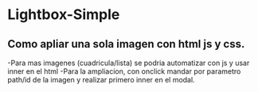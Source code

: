 # Lightbox-Simple
## Como apliar una sola imagen con html js y css.
-Para mas imagenes (cuadricula/lista) se podria automatizar con js y usar inner en el html 
-Para la ampliacion, con onclick mandar por parametro path/id de la imagen y realizar primero inner en el modal.
